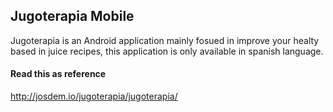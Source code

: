 Jugoterapia Mobile
----------------------------------------------

Jugoterapia is an Android application mainly fosued in improve your healty based in juice recipes, this application is only available in spanish language.

#### Read this as reference

http://josdem.io/jugoterapia/jugoterapia/

